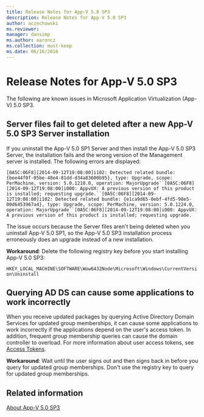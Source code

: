 ```yaml
---
title: Release Notes for App-V 5.0 SP3
description: Release Notes for App-V 5.0 SP3
author: aczechowski
ms.reviewer: 
manager: dansimp
ms.author: aaroncz
ms.collection: must-keep
ms.date: 06/16/2016
---
```


# Release Notes for App-V 5.0 SP3

The following are known issues in Microsoft Application Virtualization (App-V) 5.0 SP3.

## Server files fail to get deleted after a new App-V 5.0 SP3 Server installation

If you uninstall the App-V 5.0 SP1 Server and then install the App-V 5.0 SP3 Server, the installation fails and the wrong version of the Management server is installed. The following errors are displayed:

`[0A5C:06F8][2014-09-12T19:08:00]i102: Detected related bundle: {bee44f0f-05be-48e4-81dd-d34a83600b95}, type: Upgrade, scope: PerMachine, version: 5.0.1218.0, operation: MajorUpgrade``[0A5C:06F8][2014-09-12T19:08:00]i000: AppvUX: A previous version of this product is installed; requesting upgrade.``[0A5C:06F8][2014-09-12T19:08:00]i102: Detected related bundle: {e1ca9d65-0ebf-4fd5-98e5-00d6453967a4}, type: Upgrade, scope: PerMachine, version: 5.0.1224.0, operation: MajorUpgrade``[0A5C:06F8][2014-09-12T19:08:00]i000: AppvUX: A previous version of this product is installed; requesting upgrade.`

The issue occurs because the Server files aren't being deleted when you uninstall App-V 5.0 SP1, so the App-V 5.0 SP3 installation process erroneously does an upgrade instead of a new installation.

**Workaround**: Delete the following registry key before you start installing App-V 5.0 SP3:

`HKEY_LOCAL_MACHINE\SOFTWARE\Wow6432Node\Microsoft\Windows\CurrentVersion\Uninstall`

## Querying AD DS can cause some applications to work incorrectly

When you receive updated packages by querying Active Directory Domain Services for updated group memberships, it can cause some applications to work incorrectly if the applications depend on the user's access token. In addition, frequent group membership queries can cause the domain controller to overload. For more information about user access tokens, see [Access Tokens](/windows/win32/secauthz/access-tokens).

**Workaround**: Wait until the user signs out and then signs back in before you query for updated group memberships. Don't use the registry key to query for updated group memberships.

## Related information

[About App-V 5.0 SP3](about-app-v-50-sp3.md)
